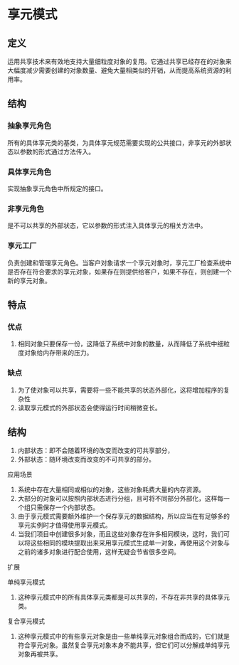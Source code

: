 # 享元模式

## 定义

运用共享技术来有效地支持大量细粒度对象的复用。它通过共享已经存在的对象来大幅度减少需要创建的对象数量、避免大量相类似的开销，从而提高系统资源的利用率。

## 结构

### 抽象享元角色

所有的具体享元类的基类，为具体享元规范需要实现的公共接口，非享元的外部状态以参数的形式通过方法传入。

### 具体享元角色

实现抽象享元角色中所规定的接口。

### 非享元角色

是不可以共享的外部状态，它以参数的形式注入具体享元的相关方法中。

### 享元工厂

负责创建和管理享元角色。当客户对象请求一个享元对象时，享元工厂检查系统中是否存在符合要求的享元对象，如果存在则提供给客户，如果不存在，则创建一个新的享元对象。


## 特点

### 优点

1. 相同对象只要保存一份，这降低了系统中对象的数量，从而降低了系统中细粒度对象给内存带来的压力。

### 缺点

1. 为了使对象可以共享，需要将一些不能共享的状态外部化，这将增加程序的复杂性
2. 读取享元模式的外部状态会使得运行时间稍微变长。

## 结构

1. 内部状态：即不会随着环境的改变而改变的可共享部分，
2. 外部状态：随环境改变而改变的不可共享的部分。

应用场景

1. 系统中存在大量相同或相似的对象，这些对象耗费大量的内存资源。
2. 大部分的对象可以按照内部状态进行分组，且可将不同部分外部化，这样每一个组只需保存一个内部状态。
3. 由于享元模式需要额外维护一个保存享元的数据结构，所以应当在有足够多的享元实例时才值得使用享元模式。
4. 当我们项目中创建很多对象，而且这些对象存在许多相同模块，这时，我们可以将这些相同的模块提取出来采用享元模式生成单一对象，再使用这个对象与之前的诸多对象进行配合使用，这样无疑会节省很多空间。

扩展

单纯享元模式

1. 这种享元模式中的所有具体享元类都是可以共享的，不存在非共享的具体享元类。

复合享元模式

1. 这种享元模式中的有些享元对象是由一些单纯享元对象组合而成的，它们就是符合享元对象。虽然复合享元对象本身不能共享，但它们可以分解成单纯享元对象再被共享。

